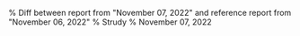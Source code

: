 % Diff between report from "November 07, 2022" and reference report from "November 06, 2022"
% Strudy
% November 07, 2022


